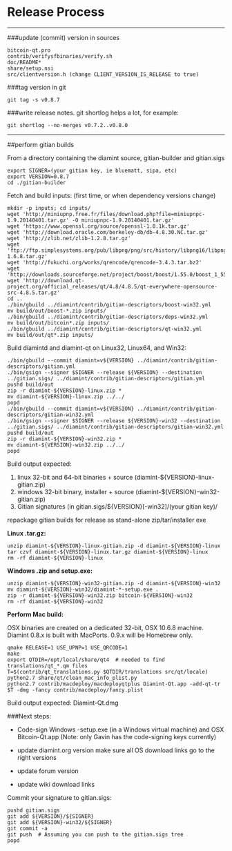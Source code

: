Release Process
====================

* * *

###update (commit) version in sources


	bitcoin-qt.pro
	contrib/verifysfbinaries/verify.sh
	doc/README*
	share/setup.nsi
	src/clientversion.h (change CLIENT_VERSION_IS_RELEASE to true)

###tag version in git

	git tag -s v0.8.7

###write release notes. git shortlog helps a lot, for example:

	git shortlog --no-merges v0.7.2..v0.8.0

* * *

##perform gitian builds

 From a directory containing the diamint source, gitian-builder and gitian.sigs
  
	export SIGNER=(your gitian key, ie bluematt, sipa, etc)
	export VERSION=0.8.7
	cd ./gitian-builder

 Fetch and build inputs: (first time, or when dependency versions change)

	mkdir -p inputs; cd inputs/
	wget 'http://miniupnp.free.fr/files/download.php?file=miniupnpc-1.9.20140401.tar.gz' -O miniupnpc-1.9.20140401.tar.gz'
	wget 'https://www.openssl.org/source/openssl-1.0.1k.tar.gz'
	wget 'http://download.oracle.com/berkeley-db/db-4.8.30.NC.tar.gz'
	wget 'http://zlib.net/zlib-1.2.8.tar.gz'
	wget 'ftp://ftp.simplesystems.org/pub/libpng/png/src/history/libpng16/libpng-1.6.8.tar.gz'
	wget 'http://fukuchi.org/works/qrencode/qrencode-3.4.3.tar.bz2'
	wget 'http://downloads.sourceforge.net/project/boost/boost/1.55.0/boost_1_55_0.tar.bz2'
	wget 'http://download.qt-project.org/official_releases/qt/4.8/4.8.5/qt-everywhere-opensource-src-4.8.5.tar.gz'
	cd ..
	./bin/gbuild ../diamint/contrib/gitian-descriptors/boost-win32.yml
	mv build/out/boost-*.zip inputs/
	./bin/gbuild ../diamint/contrib/gitian-descriptors/deps-win32.yml
	mv build/out/bitcoin*.zip inputs/
	./bin/gbuild ../diamint/contrib/gitian-descriptors/qt-win32.yml
	mv build/out/qt*.zip inputs/

 Build diamintd and diamint-qt on Linux32, Linux64, and Win32:
  
	./bin/gbuild --commit diamint=v${VERSION} ../diamint/contrib/gitian-descriptors/gitian.yml
	./bin/gsign --signer $SIGNER --release ${VERSION} --destination ../gitian.sigs/ ../diamint/contrib/gitian-descriptors/gitian.yml
	pushd build/out
	zip -r diamint-${VERSION}-linux.zip *
	mv diamint-${VERSION}-linux.zip ../../
	popd
	./bin/gbuild --commit diamint=v${VERSION} ../diamint/contrib/gitian-descriptors/gitian-win32.yml
	./bin/gsign --signer $SIGNER --release ${VERSION}-win32 --destination ../gitian.sigs/ ../diamint/contrib/gitian-descriptors/gitian-win32.yml
	pushd build/out
	zip -r diamint-${VERSION}-win32.zip *
	mv diamint-${VERSION}-win32.zip ../../
	popd

  Build output expected:

  1. linux 32-bit and 64-bit binaries + source (diamint-${VERSION}-linux-gitian.zip)
  2. windows 32-bit binary, installer + source (diamint-${VERSION}-win32-gitian.zip)
  3. Gitian signatures (in gitian.sigs/${VERSION}[-win32]/(your gitian key)/

repackage gitian builds for release as stand-alone zip/tar/installer exe

**Linux .tar.gz:**

	unzip diamint-${VERSION}-linux-gitian.zip -d diamint-${VERSION}-linux
	tar czvf diamint-${VERSION}-linux.tar.gz diamint-${VERSION}-linux
	rm -rf diamint-${VERSION}-linux

**Windows .zip and setup.exe:**

	unzip diamint-${VERSION}-win32-gitian.zip -d diamint-${VERSION}-win32
	mv diamint-${VERSION}-win32/diamint-*-setup.exe .
	zip -r diamint-${VERSION}-win32.zip bitcoin-${VERSION}-win32
	rm -rf diamint-${VERSION}-win32

**Perform Mac build:**

  OSX binaries are created on a dedicated 32-bit, OSX 10.6.8 machine.
  Diamint 0.8.x is built with MacPorts.  0.9.x will be Homebrew only.

	qmake RELEASE=1 USE_UPNP=1 USE_QRCODE=1
	make
	export QTDIR=/opt/local/share/qt4  # needed to find translations/qt_*.qm files
	T=$(contrib/qt_translations.py $QTDIR/translations src/qt/locale)
	python2.7 share/qt/clean_mac_info_plist.py
	python2.7 contrib/macdeploy/macdeployqtplus Diamint-Qt.app -add-qt-tr $T -dmg -fancy contrib/macdeploy/fancy.plist

 Build output expected: Diamint-Qt.dmg

###Next steps:

* Code-sign Windows -setup.exe (in a Windows virtual machine) and
  OSX Bitcoin-Qt.app (Note: only Gavin has the code-signing keys currently)

* update diamint.org version
  make sure all OS download links go to the right versions

* update forum version

* update wiki download links

Commit your signature to gitian.sigs:

	pushd gitian.sigs
	git add ${VERSION}/${SIGNER}
	git add ${VERSION}-win32/${SIGNER}
	git commit -a
	git push  # Assuming you can push to the gitian.sigs tree
	popd

